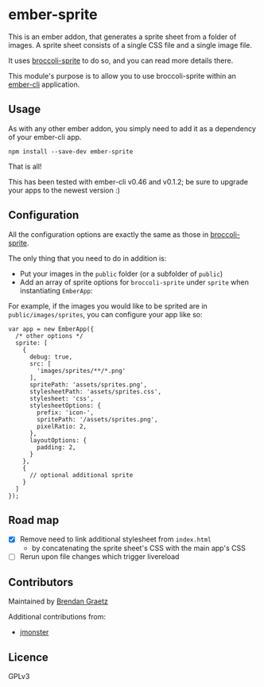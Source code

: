 # ember-sprite

This is an ember addon, that generates a sprite sheet from a folder of images.
A sprite sheet consists of a single CSS file and a single image file.

It uses [broccoli-sprite](https://github.com/bguiz/broccoli-sprite) to do so,
and you can read more details there.

This module's purpose is to allow you to use broccoli-sprite within an
[ember-cli](http://www.ember-cli.com/) application.

## Usage

As with any other ember addon, you simply need to add it as a dependency of your ember-cli app.

    npm install --save-dev ember-sprite

That is all!

This has been tested with ember-cli v0.46 and v0.1.2; be sure to upgrade your apps to the newest version :)

## Configuration

All the configuration options are exactly the same as those in
[broccoli-sprite](https://github.com/bguiz/broccoli-sprite).

The only thing that you need to do in addition is:

- Put your images in the `public` folder (or a subfolder of `public`)
- Add an array of sprite options for `broccoli-sprite` under `sprite` when instantiating `EmberApp`: 

For example, if the images you would like to be sprited are in `public/images/sprites`,
you can configure your app like so:

    var app = new EmberApp({
      /* other options */
      sprite: [
        {
          debug: true,
          src: [
            'images/sprites/**/*.png'
          ],
          spritePath: 'assets/sprites.png',
          stylesheetPath: 'assets/sprites.css',
          stylesheet: 'css',
          stylesheetOptions: {
            prefix: 'icon-',
            spritePath: '/assets/sprites.png',
            pixelRatio: 2,
          },
          layoutOptions: {
            padding: 2,
          }
        },
        {
          // optional additional sprite
        }
      ]
    });

## Road map

- [x] Remove need to link additional stylesheet from `index.html`
  - by concatenating the sprite sheet's CSS with the main app's CSS
- [ ] Rerun upon file changes which trigger livereload

## Contributors

Maintained by [Brendan Graetz](http://github.com/bguiz)

Additional contributions from:

- [jmonster](https://github.com/jmonster)

## Licence

GPLv3

